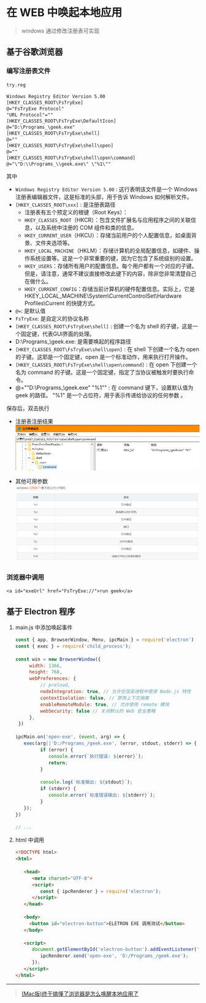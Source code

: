 # 在 WEB 中唤起本地应用

>  windows 通过修改注册表可实现

## 基于谷歌浏览器

### 编写注册表文件

```
try.reg
```

```reg
Windows Registry Editor Version 5.00
[HKEY_CLASSES_ROOT\FsTryExe]
@="FsTryExe Protocol"
"URL Protocol"=""
[HKEY_CLASSES_ROOT\FsTryExe\DefaultIcon]
@="D:\Programs_\geek.exe"
[HKEY_CLASSES_ROOT\FsTryExe\shell]
@=""
[HKEY_CLASSES_ROOT\FsTryExe\shell\open]
@=""
[HKEY_CLASSES_ROOT\FsTryExe\shell\open\command]
@="\"D:\\Programs_\\geek.exe\" \"%1\""
```

其中

- `Windows Registry Editor Version 5.00` : 这行表明该文件是一个 Windows 注册表编辑器文件，这是标准的头部，用于告诉 Windows 如何解析文件。
- `[HKEY_CLASSES_ROOT\xxx]` : 是注册表路径
  - 注册表有五个预定义的根键（Root Keys）：
  - `HKEY_CLASSES_ROOT`（HKCR）：包含文件扩展名与应用程序之间的关联信息，以及系统中注册的 COM 组件和类的信息。
  - `HKEY_CURRENT_USER`（HKCU）：存储当前用户的个人配置信息，如桌面背景、文件夹选项等。
  - `HKEY_LOCAL_MACHINE`（HKLM）：存储计算机的全局配置信息，如硬件、操作系统设置等。这是一个非常重要的键，因为它包含了系统级别的设置。
  - `HKEY_USERS`：存储所有用户的配置信息。每个用户都有一个对应的子键。但是，请注意，通常不建议直接修改此键下的内容，除非您非常清楚自己在做什么。
  - `HKEY_CURRENT_CONFIG`：存储当前计算机的硬件配置信息。实际上，它是HKEY_LOCAL_MACHINE\System\CurrentControlSet\Hardware Profiles\Current 的快捷方式。
- `@=`: 是默认值
- `FsTryExe`: 是自定义的协议名称
- `[HKEY_CLASSES_ROOT\FsTryExe\shell]` : 创建一个名为 shell 的子键，这是一个固定键，代表GUI界面的处理。
- D:\Programs_\geek.exe: 是需要唤起的程序路径
- `[HKEY_CLASSES_ROOT\FsTryExe\shell\open]` : 在 shell 下创建一个名为 open 的子键。这耶是一个固定键，open 是一个标准动作，用来执行打开操作。
- `[HKEY_CLASSES_ROOT\FsTryExe\shell\open\command]` : 在 open 下创建一个名为 command 的子键。这是一个固定键，指定了当协议被触发时要执行命令。
- @="\"D:\\Programs_\\geek.exe\" \"%1\"" : 在 command 键下，设置默认值为 geek 的路径。 "%1" 是一个占位符，用于表示传递给协议的任何参数 。


保存后，双击执行

- 注册表注册结果
   ![注册表注册结果](../_media/猎魔笔记/在_WEB_中唤起本地应用/注册结果.png)

- 其他可用参数
   ![其他可用参数](../_media/猎魔笔记/在_WEB_中唤起本地应用/其他参数.png)

### 浏览器中调用
```
<a id="exeUrl" href="FsTryExe://">run geek</a>
```

## 基于 Electron 程序

1. main.js 中添加唤起事件
   ```js
   const { app, BrowserWindow, Menu, ipcMain } = require('electron')
   const { exec } = require('child_process');
   
   const win = new BrowserWindow({
        width: 1366,
        height: 768,
        webPreferences: {
            // preload,
            nodeIntegration: true, // 允许在渲染进程中使用 Node.js 特性  
            contextIsolation: false, // 禁用上下文隔离  
            enableRemoteModule: true, // 允许使用 remote 模块  
            webSecurity: false // 关闭默认的 Web 安全策略  
        },
    })

   ipcMain.on('open-exe', (event, arg) => {
      exec(arg||'D:/Programs_/geek.exe', (error, stdout, stderr) => {
            if (error) {
               console.error(`执行错误: ${error}`);
               return;
            }

            console.log(`标准输出: ${stdout}`);
            if (stderr) {
               console.error(`标准错误输出: ${stderr}`);
            }
      });
   })

   // ...
   ```

2. html 中调用
   ```html
   <!DOCTYPE html>
   <html>

      <head>
         <meta charset="UTF-8"> 
         <script>
            const { ipcRenderer } = require('electron');
         </script>
      </head> 

      <body>
        <button id="electron-button">ELETRON EXE 调用测试</button>  
      </body>

      <script>
         document.getElementById('electron-button').addEventListener('click', function() {  
            ipcRenderer.send('open-exe', 'D:/Programs_/geek.exe');  
         });
      </script>  
   </html>
   ```

---

> [(Mac版)终于搞懂了浏览器是怎么唤醒本地应用了](https://juejin.cn/post/7321924572054650914)